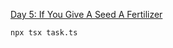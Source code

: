 [Day 5: If You Give A Seed A Fertilizer](https://adventofcode.com/2023/day/5 "Day 5: If You Give A Seed A Fertilizer")

```shell
npx tsx task.ts
```
